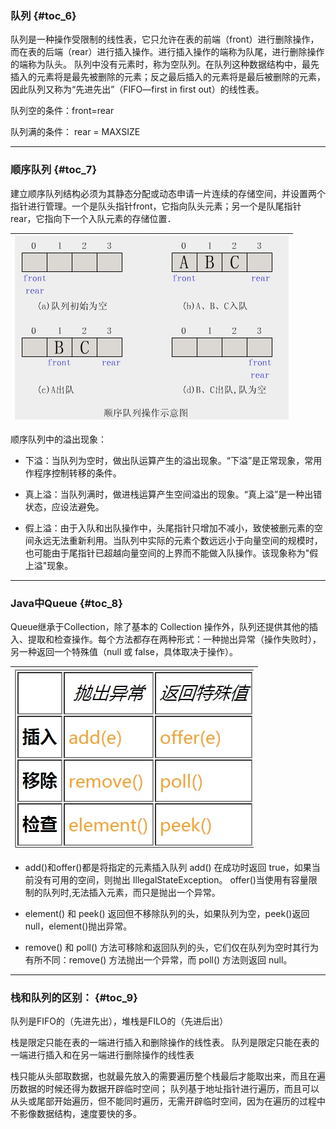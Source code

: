 ### 队列 {#toc_6}

队列是一种操作受限制的线性表，它只允许在表的前端（front）进行删除操作，而在表的后端（rear）进行插入操作。进行插入操作的端称为队尾，进行删除操作的端称为队头。 队列中没有元素时，称为空队列。在队列这种数据结构中，最先插入的元素将是最先被删除的元素；反之最后插入的元素将是最后被删除的元素，因此队列又称为“先进先出”（FIFO—first in first out）的线性表。

队列空的条件：front=rear

队列满的条件： rear = MAXSIZE

---

### 顺序队列 {#toc_7}

建立顺序队列结构必须为其静态分配或动态申请一片连续的存储空间，并设置两个指针进行管理。一个是队头指针front，它指向队头元素；另一个是队尾指针rear，它指向下一个入队元素的存储位置．

| ![](/assets/import4.2.png) |
| :---: |


顺序队列中的溢出现象：

* 下溢：当队列为空时，做出队运算产生的溢出现象。“下溢”是正常现象，常用作程序控制转移的条件。

* 真上溢：当队列满时，做进栈运算产生空间溢出的现象。“真上溢”是一种出错状态，应设法避免。

* 假上溢：由于入队和出队操作中，头尾指针只增加不减小，致使被删元素的空间永远无法重新利用。当队列中实际的元素个数远远小于向量空间的规模时，也可能由于尾指针已超越向量空间的上界而不能做入队操作。该现象称为"假上溢"现象。

---

### Java中Queue {#toc_8}

Queue继承于Collection，除了基本的 Collection 操作外，队列还提供其他的插入、提取和检查操作。每个方法都存在两种形式：一种抛出异常（操作失败时），另一种返回一个特殊值（null 或 false，具体取决于操作）。

| ![](/assets/import4.2.1.png) |
| :---: |


* add\(\)和offer\(\)都是将指定的元素插入队列  add\(\) 在成功时返回 true，如果当前没有可用的空间，则抛出 IllegalStateException。 offer\(\)当使用有容量限制的队列时,无法插入元素，而只是抛出一个异常。

* element\(\) 和 peek\(\) 返回但不移除队列的头，如果队列为空，peek\(\)返回 null，element\(\)抛出异常。

* remove\(\) 和 poll\(\) 方法可移除和返回队列的头，它们仅在队列为空时其行为有所不同：remove\(\) 方法抛出一个异常，而 poll\(\) 方法则返回 null。

---

### 栈和队列的区别： {#toc_9}

队列是FIFO的（先进先出），堆栈是FILO的（先进后出）

栈是限定只能在表的一端进行插入和删除操作的线性表。 队列是限定只能在表的一端进行插入和在另一端进行删除操作的线性表

栈只能从头部取数据，也就最先放入的需要遍历整个栈最后才能取出来，而且在遍历数据的时候还得为数据开辟临时空间； 队列基于地址指针进行遍历，而且可以从头或尾部开始遍历，但不能同时遍历，无需开辟临时空间，因为在遍历的过程中不影像数据结构，速度要快的多。

